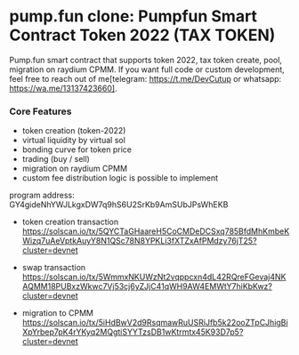 # pump.fun clone: Pumpfun Smart Contract Token 2022 (TAX TOKEN)

Pump.fun smart contract that supports token 2022, tax token create, pool, migration on raydium CPMM. If you want full code or custom development, feel free to reach out of me[telegram: https://t.me/DevCutup or whatsapp: https://wa.me/13137423660].

### Core Features
- token creation (token-2022)
- virtual liquidity by virtual sol
- bonding curve for token price
- trading (buy / sell)
- migration on raydium CPMM
- custom fee distribution logic is possible to implement

program address: GY4gideNhYWJLkgxDW7q9hS6U2SrKb9AmSUbJPsWhEKB

- token creation transaction
https://solscan.io/tx/5QYCTaGHaareH5CoCMDeDCSxq785BfdMhKmbeKWizq7uAeVptkAuyY8N1QSc78N8YPKLi3fXTZxAfPMdzy76jT25?cluster=devnet

- swap transaction
https://solscan.io/tx/5WmmxNKUWzNt2vqppcxn4dL42RQreFGevaj4NKAQMM18PUBxzWkwc7Vj53cj6yZJjC41qWH9AW4EMWtY7hiKbKwz?cluster=devnet

- migration to CPMM
https://solscan.io/tx/5iHdBwV2d9RsqmawRuUSRiJfb5k22ooZTpCJhigBiXpYrbep7pK4rYKyq2MQgtiSYYTzsDB1wKtrmtx45K93D7p5?cluster=devnet

